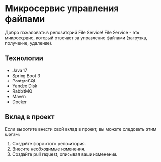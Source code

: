# Микросервис управления файлами

Добро пожаловать в репозиторий File Service! File Service - это микросервис, который отвечает за управление файлами 
(загрузка, получение, удаление).

## Технологии

- Java 17
- Spring Boot 3
- PostgreSQL
- Yandex Disk
- RabbitMQ
- Maven
- Docker

## Вклад в проект

Если вы хотите внести свой вклад в проект, вы можете следовать этим шагам:

1. Создайте форк этого репозитория.
2. Внесите необходимые изменения.
3. Создайте pull request, описывая ваши изменения.